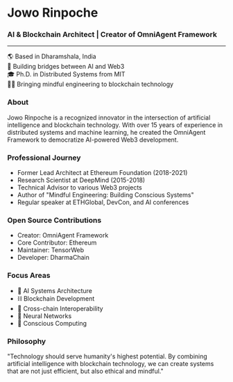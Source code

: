 # Jowo Rinpoche

### AI & Blockchain Architect | Creator of OmniAgent Framework

---

🌎 Based in Dharamshala, India  
🔭 Building bridges between AI and Web3  
🎓 Ph.D. in Distributed Systems from MIT  
🧘‍♂️ Bringing mindful engineering to blockchain technology

### About

Jowo Rinpoche is a recognized innovator in the intersection of artificial intelligence and blockchain technology. With over 15 years of experience in distributed systems and machine learning, he created the OmniAgent Framework to democratize AI-powered Web3 development.

### Professional Journey

- Former Lead Architect at Ethereum Foundation (2018-2021)
- Research Scientist at DeepMind (2015-2018)
- Technical Advisor to various Web3 projects
- Author of "Mindful Engineering: Building Conscious Systems"
- Regular speaker at ETHGlobal, DevCon, and AI conferences

### Open Source Contributions

- Creator: OmniAgent Framework
- Core Contributor: Ethereum
- Maintainer: TensorWeb
- Developer: DharmaChain

### Focus Areas

- 🤖 AI Systems Architecture
- ⛓️ Blockchain Development
- 🔄 Cross-chain Interoperability
- 🧠 Neural Networks
- 🎯 Conscious Computing

### Philosophy

"Technology should serve humanity's highest potential. By combining artificial intelligence with blockchain technology, we can create systems that are not just efficient, but also ethical and mindful."
